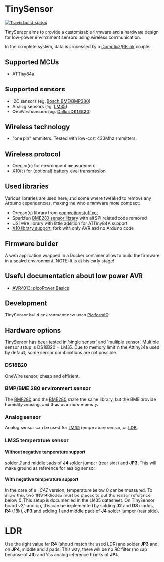 # TinySensor 

[![Travis build status](https://api.travis-ci.org/arcadien/tinySensor.svg?branch=master)](https://travis-ci.org/arcadien/tinySensor)

TinySensor aims to provide a customisable firmware and a hardware design for low-power environment sensors using wireless communication.

In the complete system, data is processed by a [Domoticz](https://domoticz.com/)/[RFlink](http://www.rflink.nl/blog2/) couple.

## Supported MCUs
* ATTiny84a

## Supported sensors
* I2C sensors (eg. [Bosch BME/BMP280](https://www.bosch-sensortec.com/bst/products/all_products/bme280))
* Analog sensors (eg. [LM35](http://www.ti.com/lit/ds/symlink/lm35.pdf))
* OneWire sensors (eg. [Dallas DS18S20](https://datasheets.maximintegrated.com/en/ds/DS18S20.pdf))

## Wireless technology
* "one pin" emmiters. Tested with low-cost 433Mhz emmitters.

## Wireless protocol
* Oregon(c) for environment measurement
* X10(c) for (optional) battery level transmission

## Used libraries
Various libraries are used here, and some where tweaked to remove any Arduino dependencies, making the whole firmware more compact:
* Oregon(c) library from [connectingstuff.net](http://www.connectingstuff.net/blog/encodage-protocoles-oregon-scientific-sur-arduino/)
* Sparkfun [BME280 sensor library](https://github.com/sparkfun/SparkFun_BME280_Arduino_Library) with all SPI related code removed
* [USI wire library](https://github.com/puuu/USIWire.git) with little addition for ATTiny84A support
* [X10 library support](https://github.com/arcadien/X10RF-Arduino), fork with only AVR and no Arduino code

## Firmware builder
A web application wrapped in a Docker container allow to build the firmware in a sealed environment. NOTE: It is at his early stage!

## Useful documentation about low power AVR
* [AVR4013: picoPower Basics](http://www.microchip.com/downloads/en/AppNotes/doc8349.pdf)

## Development

TinySensor build environment now uses [PlatformIO](https://platformio.org/).

## Hardware options

TinySensor has been tested in 'single sensor' and 'multiple sensor'. Multiple sensor setup is DS18B20 + LM35.
Due to memory limit in the Attiny84a used by default, some sensor combinations are not possible.


### DS18B20

OneWire sensor, cheap and efficient.

### BMP/BME 280 environment sensor
The [BMP280](https://www.bosch-sensortec.com/products/environmental-sensors/pressure-sensors/pressure-sensors-bmp280-1.html) and the [BME280](https://www.bosch-sensortec.com/products/environmental-sensors/humidity-sensors-bme280/) share the same library, but the BME provide humidity sensing, and thus use more memory.

### Analog sensor

Analog sensor can be used for [LM35](https://www.ti.com/lit/ds/symlink/lm35.pdf) temperature sensor, or [LDR](https://en.wikipedia.org/wiki/Photoresistor).

### LM35 temperature sensor

#### Without negative temperature support
solder *2* and middle pads of **J4** solder jumper (rear side) and  **JP3**. 
This will make ground as reference for analog sensor.

#### With negative temperature support
In the case of a *-CAZ* version, temperature below 0 can be measured. 
To allow this, two 1N914 diodes must be placed to put the sensor reference below 0. This setup is documented in the LM35 datasheet.
On TinySensor board v2.1 and up, this can be implemented by solding **D2** and **D3** diodes, **R4** (18k), **JP3** and solding *1* and middle pads of **J4** solder jumper (rear side).

# LDR
Use the right value for **R4** (should match the used LDR) and solder **JP3** and, on **JP4**, middle and *3* pads. This way, there will be no RC filter (no cap because of **J3**) and Vss analog reference thanks of **JP4**.